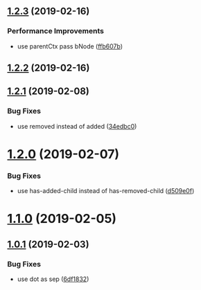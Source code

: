 <a name="1.2.3"></a>
## [1.2.3](https://github.com/imcuttle/detect-tree-changed/compare/v1.2.2...v1.2.3) (2019-02-16)


### Performance Improvements

* use parentCtx pass bNode ([ffb607b](https://github.com/imcuttle/detect-tree-changed/commit/ffb607b))



<a name="1.2.2"></a>
## [1.2.2](https://github.com/imcuttle/detect-tree-changed/compare/v1.2.1...v1.2.2) (2019-02-16)



<a name="1.2.1"></a>
## [1.2.1](https://github.com/imcuttle/detect-tree-changed/compare/v1.2.0...v1.2.1) (2019-02-08)


### Bug Fixes

* use removed instead of added ([34edbc0](https://github.com/imcuttle/detect-tree-changed/commit/34edbc0))



<a name="1.2.0"></a>
# [1.2.0](https://github.com/imcuttle/detect-tree-changed/compare/v1.1.0...v1.2.0) (2019-02-07)


### Bug Fixes

* use has-added-child instead of has-removed-child ([d509e0f](https://github.com/imcuttle/detect-tree-changed/commit/d509e0f))



<a name="1.1.0"></a>
# [1.1.0](https://github.com/imcuttle/detect-tree-changed/compare/v1.0.1...v1.1.0) (2019-02-05)



<a name="1.0.1"></a>
## [1.0.1](https://github.com/imcuttle/detect-tree-changed/compare/6df1832...v1.0.1) (2019-02-03)


### Bug Fixes

* use dot as sep ([6df1832](https://github.com/imcuttle/detect-tree-changed/commit/6df1832))



